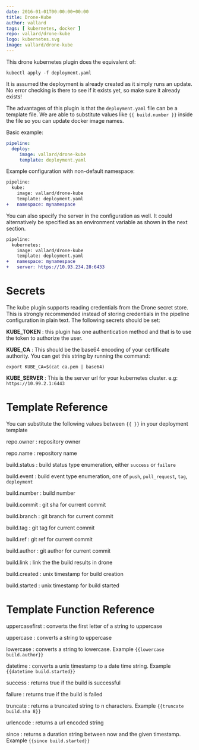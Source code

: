 ```yaml
---
date: 2016-01-01T00:00:00+00:00
title: Drone-Kube
author: vallard
tags: [ kubernetes, docker ]
repo: vallard/drone-kube
logo: kubernetes.svg
image: vallard/drone-kube
---
```


This drone kubernetes plugin does the equivalent of:

```
kubectl apply -f deployment.yaml
```

It is assumed the deployment is already created as it simply runs an update.  No error checking is there to see if it exists yet, so make sure it already exists!  

The advantages of this plugin is that the ```deployment.yaml``` file can be a template file.  We are able to substitute values like ```{{ build.number }}``` inside the file so you can update docker image names.

Basic example:

```yaml
pipeline:
  deploy:
     image: vallard/drone-kube
     template: deployment.yaml
```

Example configuration with non-default namespace:

```diff
pipeline:
  kube:
    image: vallard/drone-kube
    template: deployment.yaml
+   namespace: mynamespace
```

You can also specify the server in the configuration as well.  It could alternatively be specified as an environment variable as shown in the next section.

```diff
pipeline:
  kubernetes:
    image: vallard/drone-kube
    template: deployment.yaml
+   namespace: mynamespace
+   server: https://10.93.234.28:6433
```

# Secrets

The kube plugin supports reading credentials from the Drone secret store.  This is strongly recommended instead of storing credentials in the pipeline configuration in plain text. The following secrets should be set:

__KUBE_TOKEN__
: this plugin has one authentication method and that is to use the token to authorize the user.

__KUBE_CA__
: This should be the base64 encoding of your certificate authority.  You can get this string by running the command:  

```nohighlight
export KUBE_CA=$(cat ca.pem | base64)
```

__KUBE_SERVER__
: This is the server url for your kubernetes cluster.  e.g: `https://10.99.2.1:6443`


# Template Reference

You can substitute the following values between ```{{ }}``` in your deployment template

repo.owner
: repository owner

repo.name
: repository name

build.status
: build status type enumeration, either `success` or `failure`

build.event
: build event type enumeration, one of `push`, `pull_request`, `tag`, `deployment`

build.number
: build number

build.commit
: git sha for current commit

build.branch
: git branch for current commit

build.tag
: git tag for current commit

build.ref
: git ref for current commit

build.author
: git author for current commit

build.link
: link the the build results in drone

build.created
: unix timestamp for build creation

build.started
: unix timestamp for build started

# Template Function Reference

uppercasefirst
: converts the first letter of a string to uppercase

uppercase
: converts a string to uppercase

lowercase
: converts a string to lowercase. Example `{{lowercase build.author}}`

datetime
: converts a unix timestamp to a date time string. Example `{{datetime build.started}}`

success
: returns true if the build is successful

failure
: returns true if the build is failed

truncate
: returns a truncated string to n characters. Example `{{truncate build.sha 8}}`

urlencode
: returns a url encoded string

since
: returns a duration string between now and the given timestamp. Example `{{since build.started}}`
